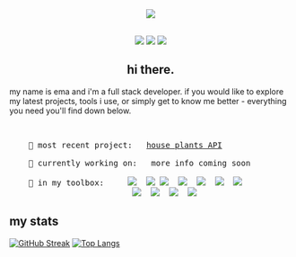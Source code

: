 <div align="center">
    <a href="https://rosoema.com/"><img src="https://media2.giphy.com/media/LMcB8XospGZO8UQq87/giphy.gif"/></a>
</div>
<br>
<p align="center">
    <a target="_blank" href="https://www.linkedin.com/in/rosoema/" ><img src="https://img.shields.io/badge/LinkedIn-0077B5?style=flat-for-the-badge&logo=linkedin&logoColor=white&link=https://www.linkedin.com/in/rosoema/"/></a>
    <a target="_blank" href="mailto:roso.emawd@gmail.com"><img src="https://img.shields.io/badge/Gmail-D14836?style=flat-for-the-badge&logo=gmail&logoColor=white&link=mailto:roso.emawd@gmail.com"/></a>
    <a target="_blank" href="https://twitter.com/ffc0cbDeficient" ><img src="https://img.shields.io/badge/Twitter-1DA1F2?style=flat-for-the-badge&logo=twitter&logoColor=white"/></a>
</p>

<h2 align="center">hi there.</h2>

<p>my name is ema and i'm a full stack developer. if you would like to explore my latest projects, tools i use, or simply get to know me better - everything you need you'll find down below.</p>

<br>

<pre>
    🚀 most recent project:   <a href="https://t.co/tvJoeh2vEg">house plants API</a>

    🔧 currently working on:   more info coming soon
    
    🧰 in my toolbox:     <img src="https://img.shields.io/badge/JavaScript-F7DF1E?style=flat-for-the-badge&logo=javascript&logoColor=black"/>  <img src="https://img.shields.io/badge/React-20232A?style=flat-for-the-badge&logo=react&logoColor=61DAFB"/> <img src="https://img.shields.io/badge/HTML5-E34F26?style=flat-for-the-badge&logo=html5&logoColor=white"/>  <img src="https://img.shields.io/badge/CSS3-1572B6?style=flat-for-the-badge&logo=css3&logoColor=white"/>  <img src="https://img.shields.io/badge/Node.js-43853D?style=flat-for-the-badge&logo=node.js&logoColor=white"/>  <img src="https://img.shields.io/badge/Sass-CC6699?style=flat-for-the-badge&logo=sass&logoColor=white"/>  <img src="https://img.shields.io/badge/Express.js-404D59?style=flat-for-the-badge"/>  
                          <img src="https://img.shields.io/badge/Bootstrap-563D7C?style=flat-for-the-badge&logo=bootstrap&logoColor=white"/>  <img src="https://img.shields.io/badge/styled--components-DB7093?style=flat-for-the-badge&logo=styled-components&logoColor=white"/>  <img src="https://img.shields.io/badge/jQuery-0769AD?style=flat-for-the-badge&logo=jquery&logoColor=white"/>  <img src="https://img.shields.io/badge/React_Router-CA4245?style=flat-for-the-badge&logo=react-router&logoColor=white"/>
</pre>

<h2>my stats</h2>

[![GitHub Streak](http://github-readme-streak-stats.herokuapp.com?user=rosoema&theme=tokyonight&hide_border=true&date_format=M%20j%5B%2C%20Y%5D)](https://git.io/streak-stats) [![Top Langs](https://github-readme-stats.vercel.app/api/top-langs/?username=rosoema&theme=tokyonight&hide_border=true)](https://github.com/anuraghazra/github-readme-stats)
